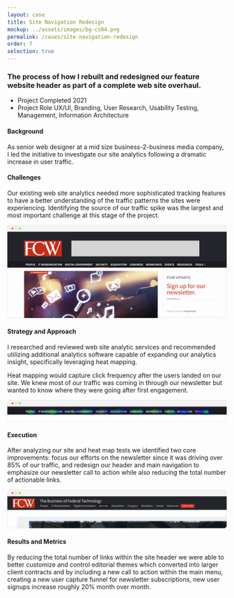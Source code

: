 ```yaml
---
layout: case
title: Site Navigation Redesign
mockup: ../assets/images/bg-cs04.png
permalink: /cases/site-navigation-redesign
order: 7
selection: true
---
```



<div class="readingcontainer">
<h3>The process of how I rebuilt and redesigned our feature website header as part of a complete web site overhaul.</h3>

<ul class="projectdetails">
	<li>Project Completed <span>2021</span></li>
	<li>Project Role <span>UX/UI, Branding, User Research, Usability Testing, Management, Information Architecture</span></li>
</ul>

<h4>Background</h4>
<p>As senior web designer at a mid size business-2-business media company, I led the initiative to investigate our site analytics following a dramatic increase in user traffic.</p>

<h4>Challenges</h4>
<p>Our existing web site analytics needed more sophisticated tracking features to have a better understanding of the traffic patterns the sites were experiencing. Identifying the source of our traffic spike was the largest and most important challenge at this stage of the project.</p>
<img src="../assets/images/fcw01.png" />


<h4>Strategy and Approach</h4>
<p>I researched and reviewed web site analytic services and recommended utilizing additional analytics software capable of expanding our analytics insight, specifically leveraging heat mapping. </p>

<p>Heat mapping would capture click frequency after the users landed on our site. We knew most of our traffic was coming in through our newsletter but wanted to know where they were going after first engagement.</p>

<img src="../assets/images/fcw02.png" />

<h4>Execution</h4>
<p>After analyzing our site and heat map tests we identified two core improvements: focus our efforts on the newsletter since it was driving over 85% of our traffic, and redesign our header and main navigation to emphasize our newsletter call to action while also reducing the total number of actionable links.</p>
<!--<img src="../assets/images/bg-cs01.png" />-->
<img src="../assets/images/fcw03.png" />

<h4>Results and Metrics</h4>
<p>By reducing the total number of links within the site header we were able to better customize and control editorial themes which converted into larger client contracts and by including a new call to action within the main menu, creating a new user capture funnel for newsletter subscriptions, new user signups increase roughly 20% month over month.</p>

</div>
